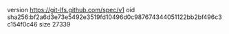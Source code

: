 version https://git-lfs.github.com/spec/v1
oid sha256:bf2a6d3e73e5492e3519fd10496d0c987674344051122bb2bf496c3c154f0c46
size 27339
